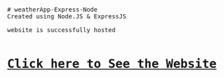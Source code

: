 <pre>
# weatherApp-Express-Node <br>Created using Node.JS & ExpressJS

website is successfully hosted 

<h1><a href="https://weatherapp-express-node-production.up.railway.app/" target="_blank">Click here to See the Website</a></h1>
</pre>
